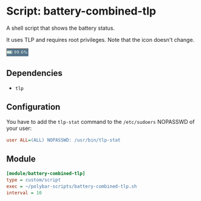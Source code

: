 # Script: battery-combined-tlp

A shell script that shows the battery status.

It uses TLP and requires root privileges. Note that the icon doesn't change.

![battery-combined-tlp](screenshots/1.png)


## Dependencies

* `tlp`


## Configuration

You have to add the `tlp-stat` command to the `/etc/sudoers` NOPASSWD of your user:

```ini
user ALL=(ALL) NOPASSWD: /usr/bin/tlp-stat
```


## Module

```ini
[module/battery-combined-tlp]
type = custom/script
exec = ~/polybar-scripts/battery-combined-tlp.sh
interval = 10
```
